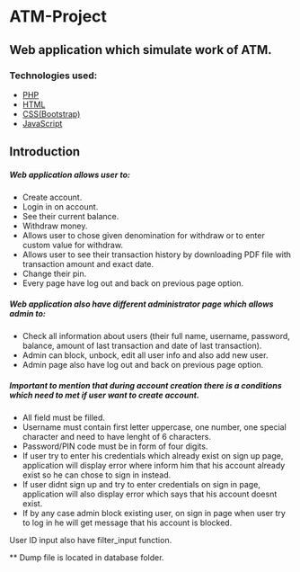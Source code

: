 # ATM-Project

## Web application which simulate work of ATM.

### Technologies used:

* [PHP](#php)
* [HTML](#html)
* [CSS(Bootstrap)](#css-bootstrap)
* [JavaScript](#javascript)

## Introduction
##### Web application allows user to:

* Create account.
* Login in on account.
* See their current balance.
* Withdraw money.
* Allows user to chose given denomination for withdraw or to enter custom value for withdraw.
* Allows user to see their transaction history by downloading PDF file with transaction amount and exact date.
* Change their pin.
* Every page have log out and back on previous page option.

##### Web application also have different administrator page which allows admin to:

* Check all information about users (their full name, username, password, balance, amount of last transaction and date of last transaction).
* Admin can block, unbock, edit all user info and also add new user.
* Admin page also have log out and back on previous page option.


##### Important to mention that during account creation there is a conditions which need to met if user want to create account.

* All field must be filled.
* Username must contain first letter uppercase, one number, one special character and need to have lenght of 6 characters.
* Password/PIN code must be in form of four digits.
* If user try to enter his credentials which already exist on sign up page, application will display error where inform him that his account already exist so he can chose to sign in instead.
* If user didnt sign up and try to enter credentials on sign in page, application will also display error which says that his account doesnt exist.
* If by any case admin block existing user, on sign in page when user try to log in he will get message that his account is blocked.

User ID input also have filter_input function.

** Dump file is located in database folder.
